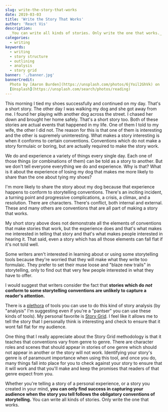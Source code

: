 ```yaml
---
slug: write-the-story-that-works
date: 2019-03-03
title: 'Write the Story That Works'
author: 'React Vis'
description:
  _You can write all kinds of stories. Only write the one that works._
categories:
  - writing
keywords:
  - writing
  - story structure
  - outlining
  - analysis
  - story grid
banner: './banner.jpg'
bannerCredit:
  Photo by [Aaron Burden](https://unsplash.com/photos/6jYoil2GhVk) on
  [Unsplash](https://unsplash.com/search/photos/reading)
---
```


This morning I tied my shoes successfully and continued on my day. That's a
short story. The other day I was walking my dog and she got away from me. I
found her playing with another dog across the street. I chased her down and
brought her home safely. That's a short story too. Both of these stories are
actual events that happened in my life. One of them I told to my wife, the other
I did not. The reason for this is that one of them is interesting and the other
is supremely uninteresting. What makes a story interesting is when it conforms
to certain conventions. Conventions which do not make a story formulaic or
boring, but are actually required to make the story work.

We do and experience a variety of things every single day. Each one of those
things (or combinations of them) can be told as a story to another. But we don't
tell everyone everything we do and experience. Why is that? What is it about the
experience of losing my dog that makes me more likely to share than the one
about tying my shoes?

I'm more likely to share the story about my dog because that experience happens
to conform to storytelling conventions. There's an inciting incident, a turning
point and progressive complications, a crisis, a climax, and a resolution. There
are characters. There's conflict, both internal and external. These and many
others are conventions that are all part of making a story that works.

My short story above does not demonstrate all the elements of conventions that
make stories that work, but the experience does and that's what makes me
interested in telling that story and that's what makes people interested in
hearing it. That said, even a story which has all those elements can fall flat
if it's not told well.

Some writers aren't interested in learning about or using some storytelling
tools because they're worried that they will make what they write too formulaic.
They prefer to set their muse loose and "blaze new trails" in storytelling, only
to find out that very few people interested in what they have to offer.

I would suggest that writers consider the fact that **stories which do _not_
conform to some storytelling conventions are unlikely to capture a reader's
attention.**

There is a [plethora](https://youtu.be/zWld721Wk-Q) of tools you can use to do
this kind of story analysis (by "analysis" I'm suggesting even if you're a
"pantser" you can use these kinds of tools). My personal favorite is
[Story Grid](https://storygrid.com). I feel like it allows me to tell the story
that I personally think is interesting and check to ensure that it wont fall
flat for my audience.

One thing that I really appreciate about the Story Grid methodology is that it
teaches that conventions vary from genre to genre. There are character roles and
scenes that should appear in stories of one genre which should not appear in
another or the story will not work. Identifying your story's genre is of
paramount importance when using this tool, and once you do, many things fall
into place for you to check against your story to ensure that it will work and
that you'll make and keep the promises that readers of that genre expect from
you.

Whether you're telling a story of a personal experience, or a story you created
in your mind, **you can only find success in capturing your audience when the
story you tell follows the obligatory conventions of storytelling.** You can
write all kinds of stories. Only write the one that works.
